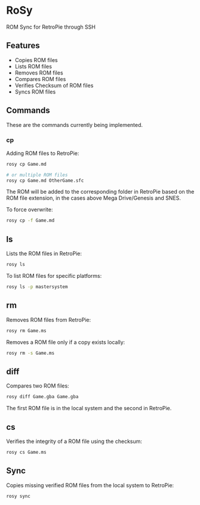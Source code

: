 # RoSy

ROM Sync for RetroPie through SSH

## Features

* Copies ROM files
* Lists ROM files
* Removes ROM files
* Compares ROM files
* Verifies Checksum of ROM files
* Syncs ROM files

## Commands

These are the commands currently being implemented.

### cp

Adding ROM files to RetroPie:

```bash
rosy cp Game.md

# or multiple ROM files
rosy cp Game.md OtherGame.sfc
```

The ROM will be added to the corresponding folder in RetroPie based on
the ROM file extension, in the cases above Mega Drive/Genesis and SNES.

To force overwrite:

```bash
rosy cp -f Game.md
```

## ls

Lists the ROM files in RetroPie:

```bash
rosy ls
```

To list ROM files for specific platforms:

```bash
rosy ls -p mastersystem
```

## rm

Removes ROM files from RetroPie:

```bash
rosy rm Game.ms
```

Removes a ROM file only if a copy exists locally:

```bash
rosy rm -s Game.ms
```

## diff

Compares two ROM files:

```bash
rosy diff Game.gba Game.gba
```

The first ROM file is in the local system and the second in RetroPie.

## cs

Verifies the integrity of a ROM file using the checksum:

```bash
rosy cs Game.ms
```

## Sync

Copies missing verified ROM files from the local system to RetroPie:

```bash
rosy sync
```
